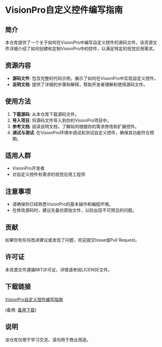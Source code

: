 # VisionPro自定义控件编写指南

## 简介
本仓库提供了一个关于如何在VisionPro中编写自定义控件的源码文件。该资源文件详细介绍了如何创建和定制VisionPro中的控件，以满足特定的视觉应用需求。

## 资源内容
- **源码文件**: 包含完整的代码示例，展示了如何在VisionPro中实现自定义控件。
- **说明文档**: 提供了详细的步骤和解释，帮助开发者理解和使用源码文件。

## 使用方法
1. **下载源码**: 从本仓库下载源码文件。
2. **导入项目**: 将源码文件导入到你的VisionPro项目中。
3. **参考文档**: 阅读说明文档，了解如何根据你的需求修改和扩展控件。
4. **调试与测试**: 在VisionPro环境中调试和测试自定义控件，确保其功能符合预期。

## 适用人群
- VisionPro开发者
- 对自定义控件有需求的视觉应用工程师

## 注意事项
- 请确保你已经熟悉VisionPro的基本操作和编程环境。
- 在修改源码时，建议先备份原始文件，以防出现不可预见的问题。

## 贡献
如果你有任何改进建议或发现了问题，欢迎提交Issue或Pull Request。

## 许可证
本资源文件遵循MIT许可证，详情请参阅LICENSE文件。

## 下载链接
[VisionPro自定义控件编写指南](https://pan.quark.cn/s/0ce33d69c63f) 

(备用: [备用下载](https://pan.baidu.com/s/1s5mnNlJqJ7m7TzBaReN5kA?pwd=1234))

## 说明

该仓库仅用于学习交流，请勿用于商业用途。
